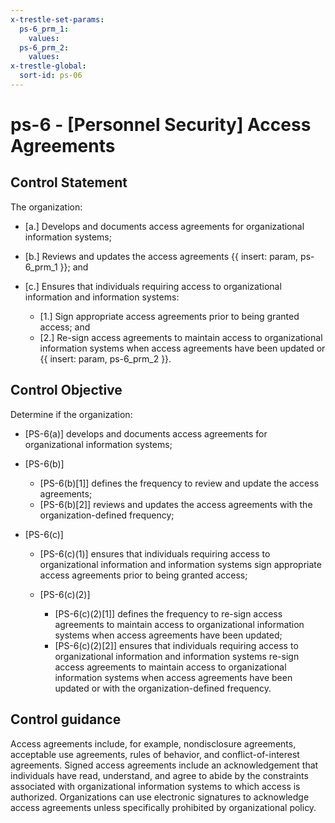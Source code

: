 ```yaml
---
x-trestle-set-params:
  ps-6_prm_1:
    values:
  ps-6_prm_2:
    values:
x-trestle-global:
  sort-id: ps-06
---
```


# ps-6 - \[Personnel Security\] Access Agreements

## Control Statement

The organization:

- \[a.\] Develops and documents access agreements for organizational information systems;

- \[b.\] Reviews and updates the access agreements {{ insert: param, ps-6_prm_1 }}; and

- \[c.\] Ensures that individuals requiring access to organizational information and information systems:

  - \[1.\] Sign appropriate access agreements prior to being granted access; and
  - \[2.\] Re-sign access agreements to maintain access to organizational information systems when access agreements have been updated or {{ insert: param, ps-6_prm_2 }}.

## Control Objective

Determine if the organization:

- \[PS-6(a)\] develops and documents access agreements for organizational information systems;

- \[PS-6(b)\]

  - \[PS-6(b)[1]\] defines the frequency to review and update the access agreements;
  - \[PS-6(b)[2]\] reviews and updates the access agreements with the organization-defined frequency;

- \[PS-6(c)\]

  - \[PS-6(c)(1)\] ensures that individuals requiring access to organizational information and information systems sign appropriate access agreements prior to being granted access;
  - \[PS-6(c)(2)\]

    - \[PS-6(c)(2)[1]\] defines the frequency to re-sign access agreements to maintain access to organizational information systems when access agreements have been updated;
    - \[PS-6(c)(2)[2]\] ensures that individuals requiring access to organizational information and information systems re-sign access agreements to maintain access to organizational information systems when access agreements have been updated or with the organization-defined frequency.

## Control guidance

Access agreements include, for example, nondisclosure agreements, acceptable use agreements, rules of behavior, and conflict-of-interest agreements. Signed access agreements include an acknowledgement that individuals have read, understand, and agree to abide by the constraints associated with organizational information systems to which access is authorized. Organizations can use electronic signatures to acknowledge access agreements unless specifically prohibited by organizational policy.
